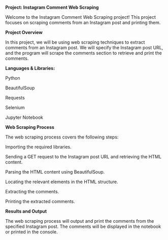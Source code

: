 **Project: Instagram Comment Web Scraping**

Welcome to the Instagram Comment Web Scraping project! This project focuses on scraping comments from an Instagram post and printing them.

**Project Overview**

In this project, we will be using web scraping techniques to extract comments from an Instagram post. We will specify the Instagram post URL, and the program will scrape the comments section to retrieve and print the comments.

**Languages & Libraries:**

Python

BeautifulSoup

Requests

Selenium

Jupyter Notebook

**Web Scraping Process**

The web scraping process covers the following steps:

Importing the required libraries.

Sending a GET request to the Instagram post URL and retrieving the HTML content.

Parsing the HTML content using BeautifulSoup.

Locating the relevant elements in the HTML structure.

Extracting the comments.

Printing the extracted comments.

**Results and Output**

The web scraping process will output and print the comments from the specified Instagram post. The comments will be displayed in the notebook or printed in the console.
